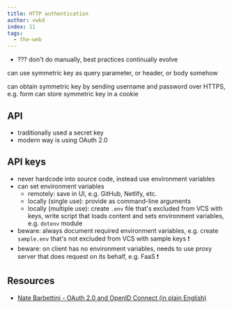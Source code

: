 ```yaml
---
title: HTTP authentication
author: vwkd
index: 11
tags:
  - the-web
---
```


<!-- ToDo: finish -->

- ???
don't do manually, best practices continually evolve

can use symmetric key as query parameter, or header, or body somehow

can obtain symmetric key by sending username and password over HTTPS, e.g. form
can store symmetric key in a cookie



## API

- traditionally used a secret key
- modern way is using OAuth 2.0

## API keys

- never hardcode into source code, instead use environment variables
- can set environment variables
  - remotely: save in UI, e.g. GitHub, Netlify, etc.
  - locally (single use): provide as command-line arguments
  - locally (multiple use): create `.env` file that's excluded from VCS with keys, write script that loads content and sets environment variables, e.g. `dotenv` module
- beware: always document required environment variables, e.g. create `sample.env` that's not excluded from VCS with sample keys ❗️
- beware: on client has no environment variables, needs to use proxy server that does request on its behalf, e.g. FaaS ❗️
<!-- How to limit access to proxy server to only come from instances of the web page ?? CAN'T ?!?! just within browser can limit using CORS but no guarantees from manual clients like curl ?? Could require a cookie set by the page, but that could be generated by an attacker as well and sent via curl, !! CAN WITH AUTHENTICATION -->



## Resources

- [Nate Barbettini - OAuth 2.0 and OpenID Connect (in plain English)](https://www.youtube.com/watch?v=996OiexHze0)